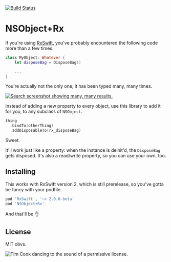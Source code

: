 [![Build Status](https://travis-ci.org/ashfurrow/NSObject-Rx.svg)](https://travis-ci.org/ashfurrow/NSObject-Rx)

NSObject+Rx
===========

If you're using [RxSwift](https://github.com/ReactiveX/RxSwift), you've probably encountered the following code more than a few times.

```swift
class MyObject: Whatever {
	let disposeBag = DisposeBag()

	...
}
```

You're actually not the only one; it has been typed many, many times.

[![Search screenshot showing many, many results.](assets/screenshot.png)](https://github.com/search?q=let+disposeBag+%3D+DisposeBag%28%29&type=Code&utf8=✓)

Instead of adding a new property to every object, use this library to add it for you, to any subclass of `NSObject`. 

```swift
thing
  .bindTo(otherThing)
  .addDisposableTo(rx_disposeBag)
```

Sweet.

It'll work just like a property: when the instance is deinit'd, the `DisposeBag` gets disposed. It's also a read/write property, so you can use your own, too.

Installing
----------

This works with RxSwift version 2, which is still prerelease, so you've gotta be fancy with your podfile. 

```ruby
pod 'RxSwift', '~> 2.0.0-beta'
pod 'NSObject+Rx'
```

And that'll be 👌

License
-------

MIT obvs.

![Tim Cook dancing to the sound of a permissive license.](http://i.imgur.com/mONiWzj.gif)
